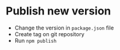 # Publish new version

- Change the version in `package.json` file
- Create tag on git repository
- Run `npm publish` 
